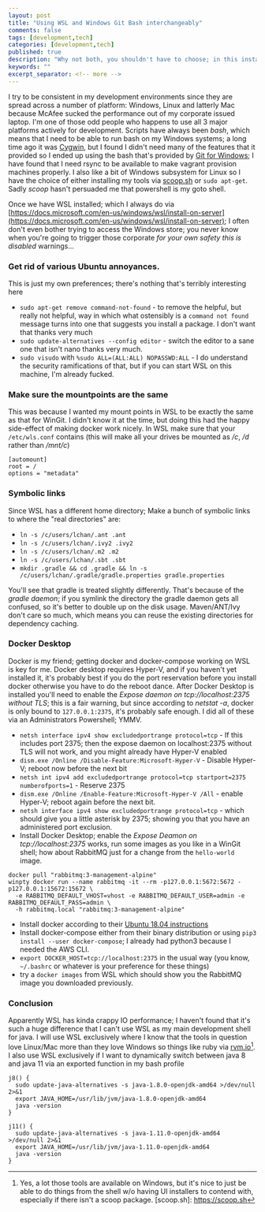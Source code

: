 ```yaml
---
layout: post
title: "Using WSL and Windows Git Bash interchangeably"
comments: false
tags: [development,tech]
categories: [development,tech]
published: true
description: "Why not both, you shouldn't have to choose; in this instance choice is useful"
keywords: ""
excerpt_separator: <!-- more -->
---
```


I try to be consistent in my development environments since they are spread across a number of platform: Windows, Linux and latterly Mac because McAfee sucked the performance out of my corporate issued laptop. I'm one of those odd people who happens to use all 3 major platforms actively for development. Scripts have always been _bash_, which means that I need to be able to run bash on my Windows systems; a long time ago it was [Cygwin](https://cygwin.com), but I found I didn't need many of the features that it provided so I ended up using the bash that's provided by [Git for Windows](https://git-scm.com/download/win); I have found that I need rsync to be available to make vagrant provision machines properly. I also like a bit of Windows subsystem for Linux so I have the choice of either installing my tools via [scoop.sh]() or `sudo apt-get`. Sadly _scoop_ hasn't persuaded me that powershell is my goto shell.

<!-- more -->

Once we have WSL installed; which I always do via [https://docs.microsoft.com/en-us/windows/wsl/install-on-server](https://docs.microsoft.com/en-us/windows/wsl/install-on-server); I often don't even bother trying to access the Windows store; you never know when you're going to trigger those corporate _for your own safety this is disabled_ warnings...

### Get rid of various Ubuntu annoyances.

This is just my own preferences; there's nothing that's terribly interesting here
* `sudo apt-get remove command-not-found` - to remove the helpful, but really not helpful, way in which what ostensibly is a `command not found` message turns into one that suggests you install a package. I don't want that thanks very much
* `sudo update-alternatives --config editor` - switch the editor to a sane one that isn't nano thanks very much.
* `sudo visudo` with `%sudo ALL=(ALL:ALL) NOPASSWD:ALL` - I do understand the security ramifications of that, but if you can start WSL on this machine, I'm already fucked.

### Make sure the mountpoints are the same

This was because I wanted my mount points in WSL to be exactly the same as that for WinGit. I didn't know it at the time, but doing this had the happy side-effect of making docker work nicely. In WSL make sure that your `/etc/wls.conf` contains (this will make all your drives be mounted as _/c_, _/d_ rather than _/mnt/c_)

```
[automount]
root = /
options = "metadata"
```

### Symbolic links

Since WSL has a different home directory; Make a bunch of symbolic links to where the "real directories" are:

* `ln -s /c/users/lchan/.ant .ant`
* `ln -s /c/users/lchan/.ivy2 .ivy2`
* `ln -s /c/users/lchan/.m2 .m2`
* `ln -s /c/users/lchan/.sbt .sbt`
* `mkdir .gradle && cd .gradle && ln -s /c/users/lchan/.gradle/gradle.properties gradle.properties`

You'll see that gradle is treated slightly differently. That's because of the _gradle daemon_; if you symlink the directory the gradle daemon gets all confused, so it's better to double up on the disk usage. Maven/ANT/Ivy don't care so much, which means you can reuse the existing directories for dependency caching.

### Docker Desktop

Docker is my friend; getting docker and docker-compose working on WSL is key for me. Docker desktop requires Hyper-V, and if you haven't yet installed it, it's probably best if you do the port reservation before you install docker otherwise you have to do the reboot dance. After Docker Desktop is installed you'll need to enable the _Expose daemon on tcp://localhost:2375 without TLS_; this is a fair warning, but since according to _netstat -a_, docker is only bound to `127.0.0.1:2375`, it's probably safe enough. I did all of these via an Administrators Powershell; YMMV.

* `netsh interface ipv4 show excludedportrange protocol=tcp` - If this includes port 2375; then the expose daemon on localhost:2375 without TLS will not work, and you might already have Hyper-V enabled
* `dism.exe /Online /Disable-Feature:Microsoft-Hyper-V` - Disable Hyper-V; reboot now before the next bit
* `netsh int ipv4 add excludedportrange protocol=tcp startport=2375 numberofports=1` - Reserve 2375
* `dism.exe /Online /Enable-Feature:Microsoft-Hyper-V /All` - enable Hyper-V; reboot again before the next bit.
* `netsh interface ipv4 show excludedportrange protocol=tcp` - which should give you a little asterisk by 2375; showing you that you have an administered port exclusion.
* Install Docker Desktop; enable the _Expose Deamon on tcp://localhost:2375_ works, run some images as you like in a WinGit shell; how about RabbitMQ just for a change from the `hello-world` image.
```
docker pull "rabbitmq:3-management-alpine"
winpty docker run --name rabbitmq -it --rm -p127.0.0.1:5672:5672 -p127.0.0.1:15672:15672 \
  -e RABBITMQ_DEFAULT_VHOST=vhost -e RABBITMQ_DEFAULT_USER=admin -e RABBITMQ_DEFAULT_PASS=admin \
  -h rabbitmq.local "rabbitmq:3-management-alpine"
```
* Install docker according to their [Ubuntu 18.04 instructions](https://docs.docker.com/install/linux/docker-ce/ubuntu/)
* Install docker-compose either from their binary distribution or using `pip3 install --user docker-compose`; I already had python3 because I needed the AWS CLI.
* `export DOCKER_HOST=tcp://localhost:2375` in the usual way (you know, `~/.bashrc` or whatever is your preference for these things)
* try a `docker images` from WSL which should show you the RabbitMQ image you downloaded previously.

### Conclusion

Apparently WSL has kinda crappy IO performance; I haven't found that it's such a huge difference that I can't use WSL as my main development shell for java. I will use WSL exclusively where I know that the tools in question love Linux/Mac more than they love Windows so things like ruby via [rvm.io](https://rvm.io)[^1]. I also use WSL exclusively if I want to dynamically switch between java 8 and java 11 via an exported function in my bash profile

```
j8() {
  sudo update-java-alternatives -s java-1.8.0-openjdk-amd64 >/dev/null 2>&1
  export JAVA_HOME=/usr/lib/jvm/java-1.8.0-openjdk-amd64
  java -version
}

j11() {
  sudo update-java-alternatives -s java-1.11.0-openjdk-amd64 >/dev/null 2>&1
  export JAVA_HOME=/usr/lib/jvm/java-1.11.0-openjdk-amd64
  java -version
}
```

[^1]: Yes, a lot those tools are available on Windows, but it's nice to just be able to do things from the shell w/o having UI installers to contend with, especially if there isn't a scoop package.
[scoop.sh]: https://scoop.sh